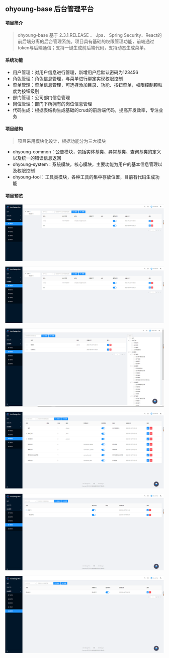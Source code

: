 ## **ohyoung-base 后台管理平台**

#### 项目简介



> ohyoung-base 基于 2.3.1.RELEASE 、 Jpa、 Spring Security、React的前后端分离的后台管理系统。项目具有基础的权限管理功能，前端通过token与后端通信；支持一键生成前后端代码，支持动态生成菜单。


#### 系统功能

- 用户管理：对用户信息进行管理，新增用户后默认密码为123456
- 角色管理：角色信息管理，与菜单进行绑定实现权限控制
- 菜单管理：菜单信息管理，可选择添加目录、功能、按钮菜单，权限控制颗粒度为按钮级别
- 部门管理：公司部门信息管理
- 岗位管理：部门下所拥有的岗位信息管理
- 代码生成：根据表结构生成基础的crud的前后端代码，提高开发效率，专注业务

#### 项目结构

> 项目采用模块化设计，根据功能分为三大模块

- ohyoung-common：公告模块，包括实体基类、异常基类、查询基类的定义以及统一的错误信息返回
- ohyoung-system：系统模块，核心模块，主要功能为用户的基本信息管理以及权限控制
- ohyoung-tool：工具类模块，各种工具的集中存放位置，目前有代码生成功能
#### 项目预览

![image-20201014230231860](.\images\image-20201014230231860.png)

![image-20201014230235487](.\images\image-20201014230235487.png)

![image-20201014230317200](.\images\image-20201014230317200.png)

![image-20201014230325684](.\images\image-20201014230325684.png)

![image-20201014230334300](.\images\image-20201014230334300.png)

![image-20201014230342469](.\images\image-20201014230342469.png)
